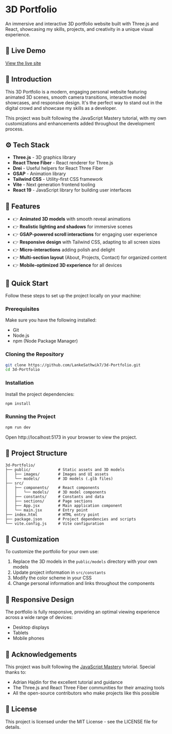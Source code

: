 # 3D Portfolio

An immersive and interactive 3D portfolio website built with Three.js and React, showcasing my skills, projects, and creativity in a unique visual experience.

## 🌟 Live Demo

[View the live site](https://3d-portfolio-bay-phi.vercel.app/)

## 🤖 Introduction

This 3D Portfolio is a modern, engaging personal website featuring animated 3D scenes, smooth camera transitions, interactive model showcases, and responsive design. It's the perfect way to stand out in the digital crowd and showcase my skills as a developer.

This project was built following the JavaScript Mastery tutorial, with my own customizations and enhancements added throughout the development process.

## ⚙️ Tech Stack

- **Three.js** - 3D graphics library
- **React Three Fiber** - React renderer for Three.js
- **Drei** - Useful helpers for React Three Fiber
- **GSAP** - Animation library
- **Tailwind CSS** - Utility-first CSS framework
- **Vite** - Next generation frontend tooling
- **React 19** - JavaScript library for building user interfaces

## 🔋 Features

- 👉 **Animated 3D models** with smooth reveal animations
- 👉 **Realistic lighting and shadows** for immersive scenes
- 👉 **GSAP-powered scroll interactions** for engaging user experience
- 👉 **Responsive design** with Tailwind CSS, adapting to all screen sizes
- 👉 **Micro-interactions** adding polish and delight
- 👉 **Multi-section layout** (About, Projects, Contact) for organized content
- 👉 **Mobile-optimized 3D experience** for all devices

## 🤸 Quick Start

Follow these steps to set up the project locally on your machine:

### Prerequisites

Make sure you have the following installed:
- Git
- Node.js
- npm (Node Package Manager)

### Cloning the Repository

```bash
git clone https://github.com/LankeSathwik7/3d-Portfolio.git
cd 3d-Portfolio
```

### Installation

Install the project dependencies:

```bash
npm install
```

### Running the Project

```bash
npm run dev
```

Open http://localhost:5173 in your browser to view the project.

## 📁 Project Structure

```
3d-Portfolio/
├── public/            # Static assets and 3D models
│   ├── images/        # Images and UI assets
│   └── models/        # 3D models (.glb files)
├── src/
│   ├── components/    # React components
│   │   └── models/    # 3D model components
│   ├── constants/     # Constants and data
│   ├── sections/      # Page sections
│   ├── App.jsx        # Main application component
│   └── main.jsx       # Entry point
├── index.html         # HTML entry point
├── package.json       # Project dependencies and scripts
└── vite.config.js     # Vite configuration
```

## 🔧 Customization

To customize the portfolio for your own use:

1. Replace the 3D models in the `public/models` directory with your own models
2. Update project information in `src/constants`
3. Modify the color scheme in your CSS
4. Change personal information and links throughout the components

## 📱 Responsive Design

The portfolio is fully responsive, providing an optimal viewing experience across a wide range of devices:
- Desktop displays
- Tablets
- Mobile phones

## 🙏 Acknowledgements

This project was built following the [JavaScript Mastery](https://www.youtube.com/@javascriptmastery) tutorial. Special thanks to:

- Adrian Hajdin for the excellent tutorial and guidance
- The Three.js and React Three Fiber communities for their amazing tools
- All the open-source contributors who make projects like this possible

## 📝 License

This project is licensed under the MIT License - see the LICENSE file for details.